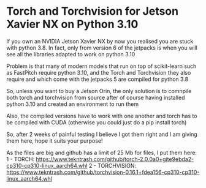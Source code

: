 # Torch and Torchvision for Jetson Xavier NX on Python 3.10

If you own an NVIDIA Jetson Xavier NX by now you realised you are stuck with python 3.8. In fact, only from version 6 of the jetpacks is when you will see all the libraries adapted to work on python 3.10

Problem is that many of modern models that run on top of scikit-learn such as FastPitch require python 3.10, and the Torch and Torchvision they also require and which come with the jetpacks 5 are compiled for python 3.8

So, unless you want to buy a Jetson Orin, the only solution is to comnpile both torch and torchvision from source after of course having installed python 3.10 and created an environment to run them

Also, the compiled versions have to work with one another and torch has to be compiled with CUDA (otherwise you could just do a pip install torch)

So, after 2 weeks of painful testing I believe I got them right and I am giving them here, hope it suits your purpose!

As the files are big and github has a limit of 25 Mb for files, I put them here:
1 - TORCH: https://www.tekntrash.com/github/torch-2.0.0a0+gite9ebda2-cp310-cp310-linux_aarch64.whl
2 - TORCHVISION: https://www.tekntrash.com/github/torchvision-0.16.1+fdea156-cp310-cp310-linux_aarch64.whl
